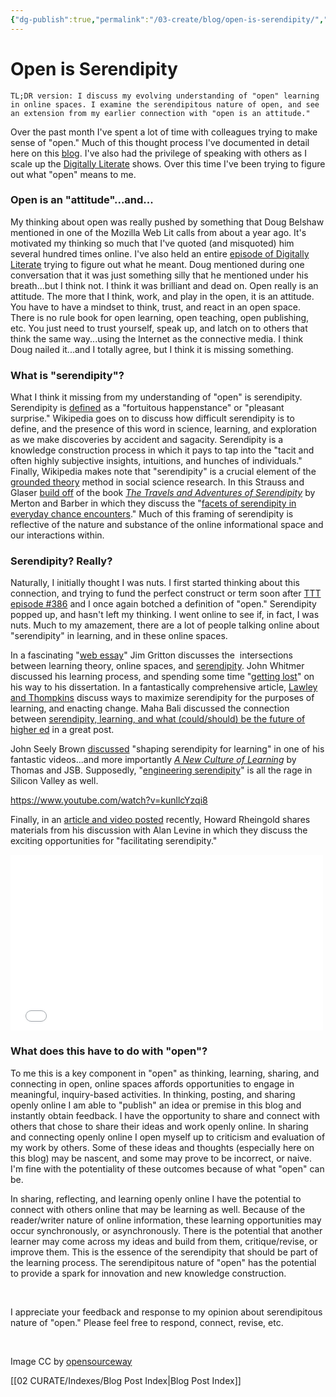 ```yaml
---
{"dg-publish":true,"permalink":"/03-create/blog/open-is-serendipity/","title":"Open is Serendipity","tags":["open-source"]}
---
```


# Open is Serendipity

```
TL;DR version: I discuss my evolving understanding of "open" learning in online spaces. I examine the serendipitous nature of open, and see an extension from my earlier connection with "open is an attitude."
```

Over the past month I've spent a lot of time with colleagues trying to make sense of "open." Much of this thought process I've documented in detail here on this [blog](http://wiobyrne.com/?s=open). I've also had the privilege of speaking with others as I scale up the [Digitally Literate](http://wiobyrne.com/tag/digitally-literate/) shows. Over this time I've been trying to figure out what "open" means to me.

### Open is an "attitude"...and...

My thinking about open was really pushed by something that Doug Belshaw mentioned in one of the Mozilla Web Lit calls from about a year ago. It's motivated my thinking so much that I've quoted (and misquoted) him several hundred times online. I've also held an entire [episode of Digitally Literate](http://wiobyrne.com/digitally-literate-dl-002-open-is-an-attitude/) trying to figure out what he meant. Doug mentioned during one conversation that it was just something silly that he mentioned under his breath...but I think not. I think it was brilliant and dead on. Open really is an attitude. The more that I think, work, and play in the open, it is an attitude. You have to have a mindset to think, trust, and react in an open space. There is no rule book for open learning, open teaching, open publishing, etc. You just need to trust yourself, speak up, and latch on to others that think the same way...using the Internet as the connective media. I think Doug nailed it...and I totally agree, but I think it is missing something.

### What is "serendipity"?

What I think it missing from my understanding of "open" is serendipity. Serendipity is [defined](http://en.wikipedia.org/wiki/Serendipity) as a "fortuitous happenstance" or "pleasant surprise." Wikipedia goes on to discuss how difficult serendipity is to define, and the presence of this word in science, learning, and exploration as we make discoveries by accident and sagacity. Serendipity is a knowledge construction process in which it pays to tap into the "tacit and often highly subjective insights, intuitions, and hunches of individuals." Finally, Wikipedia makes note that "serendipity" is a crucial element of the [grounded theory](http://en.wikipedia.org/wiki/Grounded_Theory) method in social science research. In this Strauss and Glaser [build off](http://www.qualitativesociologyreview.org/ENG/Volume9/QSR_4_1_Konecki.pdf) of the book [_The Travels and Adventures of Serendipity_](http://www.jstor.org/stable/j.ctt7sm3v) by Merton and Barber in which they discuss the "[facets of serendipity in everyday chance encounters](http://www.informationr.net/ir/16-3/paper488.html)." Much of this framing of serendipity is reflective of the nature and substance of the online informational space and our interactions within.

### Serendipity? Really?

Naturally, I initially thought I was nuts. I first started thinking about this connection, and trying to fund the perfect construct or term soon after [TTT episode #386](http://edtechtalk.com/node/5238) and I once again botched a definition of "open." Serendipity popped up, and hasn't left my thinking. I went online to see if, in fact, I was nuts. Much to my amazement, there are a lot of people talking online about "serendipity" in learning, and in these online spaces.

In a fascinating "[web essay](http://online.education.ed.ac.uk/gallery/gritton_serendipitous_learning/index.html)" Jim Gritton discusses the  intersections between learning theory, online spaces, and [serendipity](http://online.education.ed.ac.uk/gallery/gritton_serendipitous_learning/serendipitouslearning/serendipitouslearning.html). John Whitmer discussed his learning process, and spending some time "[getting lost](http://johnwhitmer.net/2013-01-22/on-getting-lost-serendipity-and-learning-analytics/)" on his way to his dissertation. In a fantastically comprehensive article, [Lawley and Thompkins](http://www.cleanlanguage.co.uk/articles/articles/224/1/Maximising-Serendipity/Page1.html) discuss ways to maximize serendipity for the purposes of learning, and enacting change. Maha Bali discussed the connection between [serendipity, learning, and what (could/should) be the future of higher ed](http://balimaha.wordpress.com/2014-02-26/serendipity-students-and-revamping-higher-education/) in a great post.

John Seely Brown [discussed](http://www.thedailyriff.com/articles/conversations-with-john-seely-brown-1062.php) "shaping serendipity for learning" in one of his fantastic videos...and more importantly [_A New Culture of Learning_](http://www.newcultureoflearning.com/) by Thomas and JSB. Supposedly, "[engineering serendipity](http://www.nytimes.com/2013-04-07/opinion/sunday/engineering-serendipity.html?_r=0)" is all the rage in Silicon Valley as well.

https://www.youtube.com/watch?v=kunllcYzqi8

Finally, in an [article and video posted](http://dmlcentral.net/blog/howard-rheingold/conversation-alan-levine-pedagogical-technologist) recently, Howard Rheingold shares materials from his discussion with Alan Levine in which they discuss the exciting opportunities for "facilitating serendipity."

<iframe src="//player.vimeo.com/video/92522134?title=0&amp;byline=0&amp;portrait=0" width="500" height="281" frameborder="0" allowfullscreen="allowfullscreen"></iframe>

### What does this have to do with "open"?

To me this is a key component in "open" as thinking, learning, sharing, and connecting in open, online spaces affords opportunities to engage in meaningful, inquiry-based activities. In thinking, posting, and sharing openly online I am able to "publish" an idea or premise in this blog and instantly obtain feedback. I have the opportunity to share and connect with others that chose to share their ideas and work openly online. In sharing and connecting openly online I open myself up to criticism and evaluation of my work by others. Some of these ideas and thoughts (especially here on this blog) may be nascent, and some may prove to be incorrect, or naive. I'm fine with the potentiality of these outcomes because of what "open" can be.

In sharing, reflecting, and learning openly online I have the potential to connect with others online that may be learning as well. Because of the reader/writer nature of online information, these learning opportunities may occur synchronously, or asynchronously. There is the potential that another learner may come across my ideas and build from them, critique/revise, or improve them. This is the essence of the serendipity that should be part of the learning process. The serendipitous nature of "open" has the potential to provide a spark for innovation and new knowledge construction.

 

I appreciate your feedback and response to my opinion about serendipitous nature of "open." Please feel free to respond, connect, revise, etc.

 

Image CC by [opensourceway](https://www.flickr.com/photos/opensourceway/8297629922/in/photostream/)

[[02 CURATE/Indexes/Blog Post Index\|Blog Post Index]]